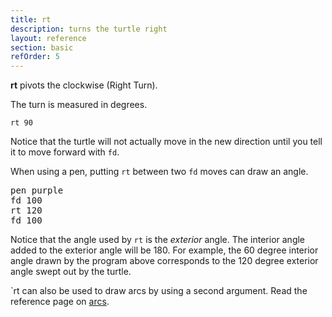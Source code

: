 ```yaml
---
title: rt
description: turns the turtle right
layout: reference
section: basic
refOrder: 5
---
```


<b>rt</b> pivots the clockwise (Right Turn).

The turn is measured in degrees.

<code class="jumbo">rt&nbsp;<span data-dfn="degrees">90</span></code>

Notice that the turtle will not actually move in the new direction
until you tell it to move forward with `fd`.

When using a pen, putting `rt` between two `fd` moves can draw an angle.

<pre class="jumbo">
pen purple
fd 100
rt 120
fd 100
</pre>

Notice that the angle used by `rt` is the <em>exterior</em> angle.
The interior angle added to the exterior angle will be 180.
For example, the 60 degree interior angle drawn by the program
above corresponds to the 120 degree exterior angle swept out by
the turtle.

`rt can also be used to draw arcs by using a second argument.
Read the reference page on <a href="arcs.html">arcs</a>.
